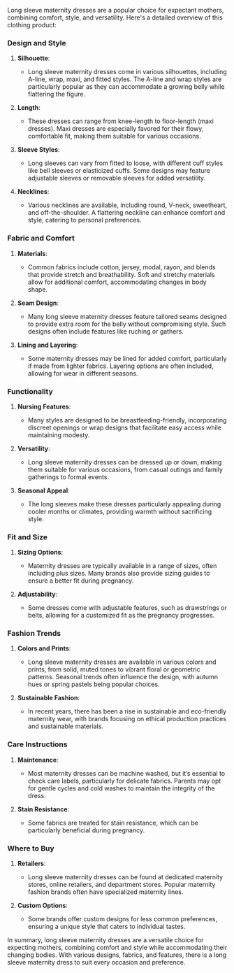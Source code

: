 Long sleeve maternity dresses are a popular choice for expectant mothers, combining comfort, style, and versatility. Here's a detailed overview of this clothing product:

### Design and Style

1. **Silhouette**: 
   - Long sleeve maternity dresses come in various silhouettes, including A-line, wrap, maxi, and fitted styles. The A-line and wrap styles are particularly popular as they can accommodate a growing belly while flattering the figure.

2. **Length**: 
   - These dresses can range from knee-length to floor-length (maxi dresses). Maxi dresses are especially favored for their flowy, comfortable fit, making them suitable for various occasions.

3. **Sleeve Styles**: 
   - Long sleeves can vary from fitted to loose, with different cuff styles like bell sleeves or elasticized cuffs. Some designs may feature adjustable sleeves or removable sleeves for added versatility.

4. **Necklines**: 
   - Various necklines are available, including round, V-neck, sweetheart, and off-the-shoulder. A flattering neckline can enhance comfort and style, catering to personal preferences.

### Fabric and Comfort

1. **Materials**: 
   - Common fabrics include cotton, jersey, modal, rayon, and blends that provide stretch and breathability. Soft and stretchy materials allow for additional comfort, accommodating changes in body shape.

2. **Seam Design**: 
   - Many long sleeve maternity dresses feature tailored seams designed to provide extra room for the belly without compromising style. Such designs often include features like ruching or gathers.

3. **Lining and Layering**: 
   - Some maternity dresses may be lined for added comfort, particularly if made from lighter fabrics. Layering options are often included, allowing for wear in different seasons.

### Functionality

1. **Nursing Features**: 
   - Many styles are designed to be breastfeeding-friendly, incorporating discreet openings or wrap designs that facilitate easy access while maintaining modesty.

2. **Versatility**: 
   - Long sleeve maternity dresses can be dressed up or down, making them suitable for various occasions, from casual outings and family gatherings to formal events.

3. **Seasonal Appeal**: 
   - The long sleeves make these dresses particularly appealing during cooler months or climates, providing warmth without sacrificing style.

### Fit and Size

1. **Sizing Options**: 
   - Maternity dresses are typically available in a range of sizes, often including plus sizes. Many brands also provide sizing guides to ensure a better fit during pregnancy.

2. **Adjustability**: 
   - Some dresses come with adjustable features, such as drawstrings or belts, allowing for a customized fit as the pregnancy progresses.

### Fashion Trends

1. **Colors and Prints**: 
   - Long sleeve maternity dresses are available in various colors and prints, from solid, muted tones to vibrant floral or geometric patterns. Seasonal trends often influence the design, with autumn hues or spring pastels being popular choices.

2. **Sustainable Fashion**: 
   - In recent years, there has been a rise in sustainable and eco-friendly maternity wear, with brands focusing on ethical production practices and sustainable materials.

### Care Instructions

1. **Maintenance**: 
   - Most maternity dresses can be machine washed, but it’s essential to check care labels, particularly for delicate fabrics. Parents may opt for gentle cycles and cold washes to maintain the integrity of the dress.

2. **Stain Resistance**: 
   - Some fabrics are treated for stain resistance, which can be particularly beneficial during pregnancy.

### Where to Buy

1. **Retailers**: 
   - Long sleeve maternity dresses can be found at dedicated maternity stores, online retailers, and department stores. Popular maternity fashion brands often have specialized maternity lines.

2. **Custom Options**: 
   - Some brands offer custom designs for less common preferences, ensuring a unique style that caters to individual tastes.

In summary, long sleeve maternity dresses are a versatile choice for expecting mothers, combining comfort and style while accommodating their changing bodies. With various designs, fabrics, and features, there is a long sleeve maternity dress to suit every occasion and preference.